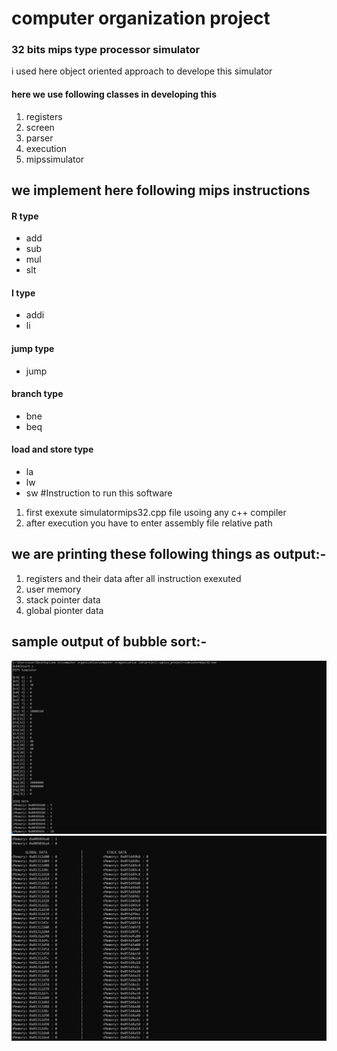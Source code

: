 # computer organization project 
### 32 bits mips type processor simulator
i used here object oriented approach to develope this simulator
#### here we use following classes in developing this
1. registers
2. screen 
3. parser
4. execution
5. mipssimulator
## we implement here following mips instructions
#### R type
* add
* sub
* mul
* slt
#### I type
* addi
* li
#### jump type
* jump
#### branch type
* bne
* beq
#### load and store type
* la
* lw
* sw
#Instruction to run this software
1. first exexute simulatormips32.cpp file usoing any c++ compiler 
2. after execution you have to enter assembly file relative path
## we are printing these following things as output:-
1. registers and their data after all instruction exexuted
2. user memory 
3. stack pointer data
4. global pionter data


## sample output of bubble sort:-
![image info](output1.jpg)
![image info](output2.jpg)
